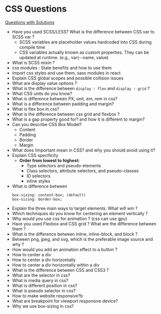 # CSS Questions 

[Questions with Solutions](./solutions.md)

- Have you used SCSS/LESS? What is the difference between CSS var to SCSS var ?
  - SCSS variables are placeholder values hardcoded into CSS during compile time
  - CSS variables actually known as custom properties. They can be updated at runtime. (e.g., var(--name, value)
- What is SCSS mixin ?
- css modules : State benefits and how to use them
- Import css styles and use them, sass modules in react
- Explain CSS global scopes and possible collision issues
- What are display value options ?
- What is the difference between `display : flex` and `display : grid` ?
- What CSS units do you know?
- What is difference between PX, unit, em, rem in css?
- What is a difference between padding and margin?
- What is flex box in css?
- What is the difference between css grid and flexbox ?
- What is a gap property good for? and how it is different to margin?
- Can you describe CSS Box Model?
  - Content
  - Padding
  - Border
  - Margin 
- What does !important mean in CSS? and why you should avoid using it?
- Explain CSS specificity
  - **Order from lowest to highest:**
    - Type selectors and pseudo-elements
    - Class selectors, attribute selectors, and pseudo-classes
    - ID selectors
    - inline styles 
- What is difference between
    ```
    box-sizing: content-box; (default)
    box-sizing: border-box;
    ```
- Explain the three main ways to target elements. What will win ?
- Which techniques do you know for centering an element vertically ?
- Why would you use css for animation ? (css can use gpu)
- Have you used Flexbox and CSS grid ? What are the difference between them ?
- What is the difference between inline, inline-block, and block ?
- Between png, jpeg, and svg, which is the preferable image source and why ?
- How would you add an animation effect to a button ?
- How to center a div
- How to center a div horizontally
- How to center a div horizontally within a div
- What is the difference between CSS and CSS3 ?
- What are the selector in css?
- What is media query in css?
- What is different position in css?
- What is pseudo selector in css?
- How to make website responsive?b
- What are breakpoint for viewport responsive device?
- Why we use box-sizing in css?
